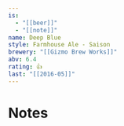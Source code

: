 ```yaml
---
is:
  - "[[beer]]"
  - "[[note]]"
name: Deep Blue
style: Farmhouse Ale - Saison
brewery: "[[Gizmo Brew Works]]"
abv: 6.4
rating: 👍
last: "[[2016-05]]"
---
```

# Notes

